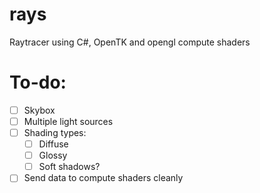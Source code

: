 # rays
Raytracer using C#, OpenTK and opengl compute shaders

# To-do:
- [ ] Skybox
- [ ] Multiple light sources
- [ ] Shading types:
     - [ ] Diffuse
     - [ ] Glossy
     - [ ] Soft shadows?
- [ ] Send data to compute shaders cleanly
